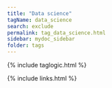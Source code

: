 ```yaml
---
title: "Data science"
tagName: data_science
search: exclude
permalink: tag_data_science.html
sidebar: mydoc_sidebar
folder: tags
---
```

{% include taglogic.html %}

{% include links.html %}
